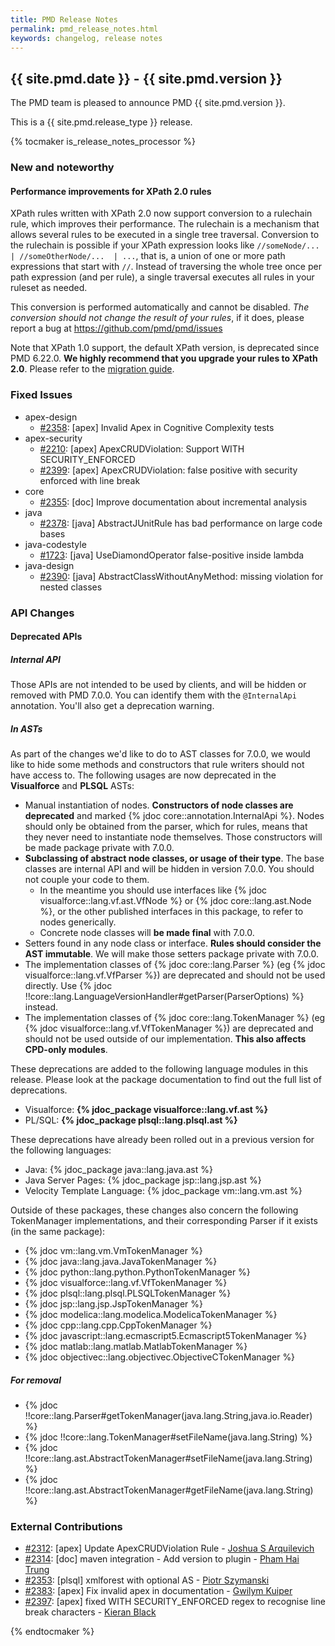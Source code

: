 ```yaml
---
title: PMD Release Notes
permalink: pmd_release_notes.html
keywords: changelog, release notes
---
```


## {{ site.pmd.date }} - {{ site.pmd.version }}

The PMD team is pleased to announce PMD {{ site.pmd.version }}.

This is a {{ site.pmd.release_type }} release.

{% tocmaker is_release_notes_processor %}

### New and noteworthy

#### Performance improvements for XPath 2.0 rules

XPath rules written with XPath 2.0 now support conversion to a rulechain rule, which
improves their performance. The rulechain is a mechanism that allows several rules
to be executed in a single tree traversal. Conversion to the rulechain is possible if
your XPath expression looks like `//someNode/... | //someOtherNode/...  | ...`, that
is, a union of one or more path expressions that start with `//`. Instead of traversing
the whole tree once per path expression (and per rule), a single traversal executes all
rules in your ruleset as needed.

This conversion is performed automatically and cannot be disabled. *The conversion should
not change the result of your rules*, if it does, please report a bug at https://github.com/pmd/pmd/issues

Note that XPath 1.0 support, the default XPath version, is deprecated since PMD 6.22.0.
**We highly recommend that you upgrade your rules to XPath 2.0**. Please refer to the [migration guide](https://pmd.github.io/latest/pmd_userdocs_extending_writing_xpath_rules.html#migrating-from-10-to-20).



### Fixed Issues

*   apex-design
    *   [#2358](https://github.com/pmd/pmd/issues/2358): \[apex] Invalid Apex in Cognitive Complexity tests
*   apex-security
    *   [#2210](https://github.com/pmd/pmd/issues/2210): \[apex] ApexCRUDViolation: Support WITH SECURITY_ENFORCED
    *   [#2399](https://github.com/pmd/pmd/issues/2399): \[apex] ApexCRUDViolation: false positive with security enforced with line break
*   core
    *   [#2355](https://github.com/pmd/pmd/issues/2355): \[doc] Improve documentation about incremental analysis
*   java
    *   [#2378](https://github.com/pmd/pmd/issues/2378): \[java] AbstractJUnitRule has bad performance on large code bases
*   java-codestyle
    *   [#1723](https://github.com/pmd/pmd/issues/1723): \[java] UseDiamondOperator false-positive inside lambda
*   java-design
    *   [#2390](https://github.com/pmd/pmd/issues/2390): \[java] AbstractClassWithoutAnyMethod: missing violation for nested classes

### API Changes

#### Deprecated APIs

##### Internal API

Those APIs are not intended to be used by clients, and will be hidden or removed with PMD 7.0.0.
You can identify them with the `@InternalApi` annotation. You'll also get a deprecation warning.

##### In ASTs

As part of the changes we'd like to do to AST classes for 7.0.0, we would like to
hide some methods and constructors that rule writers should not have access to.
The following usages are now deprecated in the **Visualforce** and **PLSQL** ASTs:

*   Manual instantiation of nodes. **Constructors of node classes are deprecated** and
    marked {% jdoc core::annotation.InternalApi %}. Nodes should only be obtained from the parser,
    which for rules, means that they never need to instantiate node themselves.
    Those constructors will be made package private with 7.0.0.
*   **Subclassing of abstract node classes, or usage of their type**. The base classes are internal API
    and will be hidden in version 7.0.0. You should not couple your code to them.
    *   In the meantime you should use interfaces like {% jdoc visualforce::lang.vf.ast.VfNode %} or
        {% jdoc core::lang.ast.Node %}, or the other published interfaces in this package,
        to refer to nodes generically.
    *   Concrete node classes will **be made final** with 7.0.0.
*   Setters found in any node class or interface. **Rules should consider the AST immutable**.
    We will make those setters package private with 7.0.0.
*   The implementation classes of {% jdoc core::lang.Parser %} (eg {% jdoc visualforce::lang.vf.VfParser %}) are deprecated and should not be used directly.
    Use {% jdoc !!core::lang.LanguageVersionHandler#getParser(ParserOptions) %} instead.
*   The implementation classes of {% jdoc core::lang.TokenManager %} (eg {% jdoc visualforce::lang.vf.VfTokenManager %}) are deprecated and should not be used outside of our implementation.
    **This also affects CPD-only modules**.

These deprecations are added to the following language modules in this release.
Please look at the package documentation to find out the full list of deprecations.
* Visualforce: **{% jdoc_package visualforce::lang.vf.ast %}**
* PL/SQL: **{% jdoc_package plsql::lang.plsql.ast %}**

These deprecations have already been rolled out in a previous version for the
following languages:
* Java: {% jdoc_package java::lang.java.ast %}
* Java Server Pages: {% jdoc_package jsp::lang.jsp.ast %}
* Velocity Template Language: {% jdoc_package vm::lang.vm.ast %}

Outside of these packages, these changes also concern the following TokenManager
implementations, and their corresponding Parser if it exists (in the same package):

*   {% jdoc vm::lang.vm.VmTokenManager %}
*   {% jdoc java::lang.java.JavaTokenManager %}
*   {% jdoc python::lang.python.PythonTokenManager %}
*   {% jdoc visualforce::lang.vf.VfTokenManager %}
*   {% jdoc plsql::lang.plsql.PLSQLTokenManager %}
*   {% jdoc jsp::lang.jsp.JspTokenManager %}
*   {% jdoc modelica::lang.modelica.ModelicaTokenManager %}
*   {% jdoc cpp::lang.cpp.CppTokenManager %}
*   {% jdoc javascript::lang.ecmascript5.Ecmascript5TokenManager %}
*   {% jdoc matlab::lang.matlab.MatlabTokenManager %}
*   {% jdoc objectivec::lang.objectivec.ObjectiveCTokenManager %}

##### For removal

*   {% jdoc !!core::lang.Parser#getTokenManager(java.lang.String,java.io.Reader) %}
*   {% jdoc !!core::lang.TokenManager#setFileName(java.lang.String) %}
*   {% jdoc !!core::lang.ast.AbstractTokenManager#setFileName(java.lang.String) %}
*   {% jdoc !!core::lang.ast.AbstractTokenManager#getFileName(java.lang.String) %}

### External Contributions

*   [#2312](https://github.com/pmd/pmd/pull/2312): \[apex] Update ApexCRUDViolation Rule - [Joshua S Arquilevich](https://github.com/jarquile)
*   [#2314](https://github.com/pmd/pmd/pull/2314): \[doc] maven integration - Add version to plugin - [Pham Hai Trung](https://github.com/gpbp)
*   [#2353](https://github.com/pmd/pmd/pull/2353): \[plsql] xmlforest with optional AS - [Piotr Szymanski](https://github.com/szyman23)
*   [#2383](https://github.com/pmd/pmd/pull/2383): \[apex] Fix invalid apex in documentation - [Gwilym Kuiper](https://github.com/gwilymatgearset)
*   [#2397](https://github.com/pmd/pmd/pull/2397): \[apex] fixed WITH SECURITY_ENFORCED regex to recognise line break characters - [Kieran Black](https://github.com/kieranlblack)

{% endtocmaker %}

